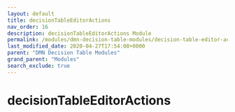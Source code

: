 ```yaml
---
layout: default
title: decisionTableEditorActions
nav_order: 16
description: decisionTableEditorActions Module
permalink: /modules/dmn-decision-table-modules/decision-table-editor-actions
last_modified_date: 2020-04-27T17:54:08+0000
parent: "DMN Decision Table Modules"
grand_parent: "Modules"
search_exclude: true
---
```


# decisionTableEditorActions
